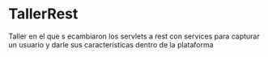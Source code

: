 # TallerRest
Taller en el que s ecambiaron los servlets a rest con services para capturar un usuario y darle sus características dentro de la plataforma
